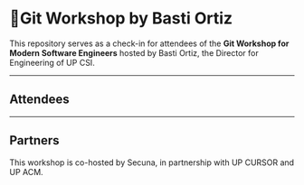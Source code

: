 # 🚀Git Workshop by Basti Ortiz

This repository serves as a check-in for attendees of the **Git Workshop for Modern Software Engineers** hosted by Basti Ortiz, the Director for Engineering of UP CSI.

---
## Attendees

---
## Partners
This workshop is co-hosted by Secuna, in partnership with UP CURSOR and UP ACM.
